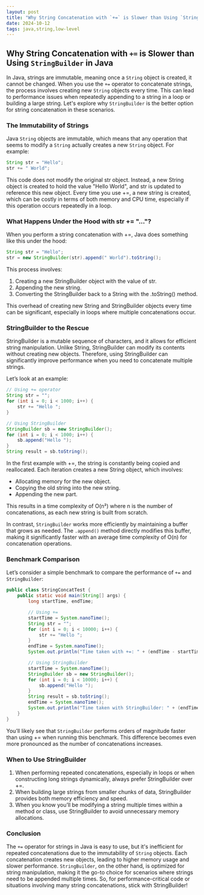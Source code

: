 ```yaml
---
layout: post
title: "Why String Concatenation with `+=` is Slower than Using `StringBuilder` in Java"
date: 2024-10-12
tags: java,string,low-level
---
```


## Why String Concatenation with `+=` is Slower than Using `StringBuilder` in Java

In Java, strings are immutable, meaning once a `String` object is created, it cannot be changed. When you use the `+=` operator to concatenate strings, the process involves creating new `String` objects every time. This can lead to performance issues when repeatedly appending to a string in a loop or building a large string. Let's explore why `StringBuilder` is the better option for string concatenation in these scenarios.

### The Immutability of Strings

Java `String` objects are immutable, which means that any operation that seems to modify a `String` actually creates a new `String` object. For example:

```java
String str = "Hello";
str += " World";
```

This code does not modify the original str object. Instead, a new String object is created to hold the value "Hello World", and str is updated to reference this new object. Every time you use +=, a new string is created, which can be costly in terms of both memory and CPU time, especially if this operation occurs repeatedly in a loop.

### What Happens Under the Hood with str += "..."?

When you perform a string concatenation with +=, Java does something like this under the hood:

```java
String str = "Hello";
str = new StringBuilder(str).append(" World").toString();
```

This process involves:

1. Creating a new StringBuilder object with the value of str.
2. Appending the new string.
3. Converting the StringBuilder back to a String with the .toString() method.

This overhead of creating new String and StringBuilder objects every time can be significant, especially in loops where multiple concatenations occur.

### StringBuilder to the Rescue

StringBuilder is a mutable sequence of characters, and it allows for efficient string manipulation. Unlike String, StringBuilder can modify its contents without creating new objects. Therefore, using StringBuilder can significantly improve performance when you need to concatenate multiple strings.

Let’s look at an example:

```java
// Using += operator
String str = "";
for (int i = 0; i < 1000; i++) {
    str += "Hello ";
}

// Using StringBuilder
StringBuilder sb = new StringBuilder();
for (int i = 0; i < 1000; i++) {
    sb.append("Hello ");
}
String result = sb.toString();
```

In the first example with +=, the string is constantly being copied and reallocated. Each iteration creates a new String object, which involves:

- Allocating memory for the new object.
- Copying the old string into the new string.
- Appending the new part.

This results in a time complexity of O(n²) where n is the number of concatenations, as each new string is built from scratch.

In contrast, `StringBuilder` works more efficiently by maintaining a buffer that grows as needed. The `.append()` method directly modifies this buffer, making it significantly faster with an average time complexity of O(n) for concatenation operations.

### Benchmark Comparison

Let’s consider a simple benchmark to compare the performance of `+=` and `StringBuilder`:

```java
public class StringConcatTest {
    public static void main(String[] args) {
        long startTime, endTime;

        // Using +=
        startTime = System.nanoTime();
        String str = "";
        for (int i = 0; i < 10000; i++) {
            str += "Hello ";
        }
        endTime = System.nanoTime();
        System.out.println("Time taken with +=: " + (endTime - startTime) + " ns");

        // Using StringBuilder
        startTime = System.nanoTime();
        StringBuilder sb = new StringBuilder();
        for (int i = 0; i < 10000; i++) {
            sb.append("Hello ");
        }
        String result = sb.toString();
        endTime = System.nanoTime();
        System.out.println("Time taken with StringBuilder: " + (endTime - startTime) + " ns");
    }
}
```

You’ll likely see that `StringBuilder` performs orders of magnitude faster than using += when running this benchmark. This difference becomes even more pronounced as the number of concatenations increases.

### When to Use StringBuilder

1. When performing repeated concatenations, especially in loops or when constructing long strings dynamically, always prefer StringBuilder over +=.
2. When building large strings from smaller chunks of data, StringBuilder provides both memory efficiency and speed.
3. When you know you’ll be modifying a string multiple times within a method or class, use StringBuilder to avoid unnecessary memory allocations.

### Conclusion

The `+=` operator for strings in Java is easy to use, but it's inefficient for repeated concatenations due to the immutability of `String` objects. Each concatenation creates new objects, leading to higher memory usage and slower performance. `StringBuilder`, on the other hand, is optimized for string manipulation, making it the go-to choice for scenarios where strings need to be appended multiple times. So, for performance-critical code or situations involving many string concatenations, stick with StringBuilder!
